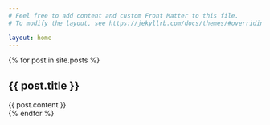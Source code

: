 ```yaml
---
# Feel free to add content and custom Front Matter to this file.
# To modify the layout, see https://jekyllrb.com/docs/themes/#overriding-theme-defaults

layout: home
---
```


  {% for post in site.posts %}
  <article>
    <h2>
        {{ post.title }}
      </a>
    </h2>
    {{ post.content }}
  </article>
{% endfor %}

